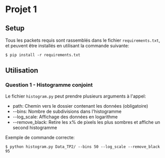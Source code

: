 # Projet 1

## Setup

Tous les packets requis sont rassemblés dans le fichier `requirements.txt`, et peuvent être installés en utilisant la commande suivante:

```
$ pip install -r requirements.txt
```

## Utilisation

### Question 1 - Histogramme conjoint

Le fichier `histogram.py` peut prendre plusieurs arguments à l'appel:
* path: Chemin vers le dossier contenant les données (obligatoire)
* --bins: Nombre de subdivisions dans l'histogramme
* --log_scale: Affichage des données en logarithme
* --remove_black: Retire les x% de pixels les plus sombres et affiche un second histogramme

Exemple de commande correcte:

```
$ python histogram.py Data_TP2/ --bins 50 --log_scale --remove_black 95
```
